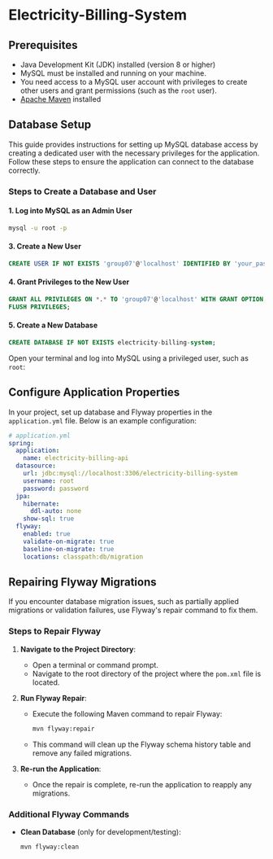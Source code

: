 # Electricity-Billing-System

## Prerequisites

- Java Development Kit (JDK) installed (version 8 or higher)
- MySQL must be installed and running on your machine.
- You need access to a MySQL user account with privileges to create other users and grant permissions (such as the `root` user).
- [Apache Maven](https://maven.apache.org/) installed


## Database Setup

This guide provides instructions for setting up MySQL database access by creating a dedicated user with the necessary privileges for the application. Follow these steps to ensure the application can connect to the database correctly.

### Steps to Create a Database and User

#### 1. Log into MySQL as an Admin User

```bash
mysql -u root -p
```

#### 3. Create a New User
```sql
CREATE USER IF NOT EXISTS 'group07'@'localhost' IDENTIFIED BY 'your_password';
```

#### 4. Grant Privileges to the New User
```sql
GRANT ALL PRIVILEGES ON *.* TO 'group07'@'localhost' WITH GRANT OPTION;
FLUSH PRIVILEGES;
```

#### 5. Create a New Database
```sql
CREATE DATABASE IF NOT EXISTS electricity-billing-system;
```

Open your terminal and log into MySQL using a privileged user, such as `root`:

## Configure Application Properties

In your project, set up database and Flyway properties in the `application.yml` file. Below is an example configuration:

```yaml
# application.yml
spring:
  application:
    name: electricity-billing-api
  datasource:
    url: jdbc:mysql://localhost:3306/electricity-billing-system
    username: root
    password: password
  jpa:
    hibernate:
      ddl-auto: none
    show-sql: true
  flyway:
    enabled: true
    validate-on-migrate: true
    baseline-on-migrate: true
    locations: classpath:db/migration


```
## Repairing Flyway Migrations

If you encounter database migration issues, such as partially applied migrations or validation failures, use Flyway's repair command to fix them.

### Steps to Repair Flyway

1. **Navigate to the Project Directory**:
    - Open a terminal or command prompt.
    - Navigate to the root directory of the project where the `pom.xml` file is located.

2. **Run Flyway Repair**:
    - Execute the following Maven command to repair Flyway:
      ```bash
      mvn flyway:repair
      ```
    - This command will clean up the Flyway schema history table and remove any failed migrations.

3. **Re-run the Application**:
    - Once the repair is complete, re-run the application to reapply any migrations.

### Additional Flyway Commands

- **Clean Database** (only for development/testing):
  ```bash
  mvn flyway:clean